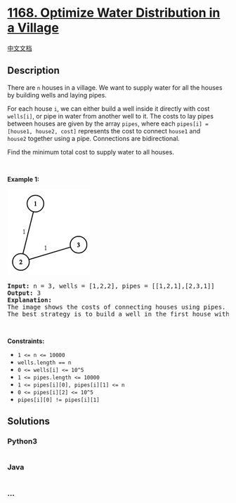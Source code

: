 # [1168. Optimize Water Distribution in a Village](https://leetcode.com/problems/optimize-water-distribution-in-a-village)

[中文文档](/solution/1100-1199/1168.Optimize%20Water%20Distribution%20in%20a%20Village/README.md)

## Description

<p>There are <code><font face="monospace">n</font></code> houses in a village. We want to supply water for all the houses by building wells and laying pipes.</p>

<p>For each house <code>i</code>, we can either build a well inside it directly with cost <code>wells[i]</code>, or pipe in water from another well to it. The costs to lay pipes between houses are given by the array <code>pipes</code>, where each <code>pipes[i] = [house1, house2, cost]</code> represents the cost to connect <code>house1</code> and <code>house2</code> together using a pipe. Connections are bidirectional.</p>

<p>Find the minimum total cost to supply water to all houses.</p>

<p> </p>
<p><strong>Example 1:</strong></p>

![](./images/1359_ex1.png)

<pre>
<strong>Input:</strong> n = 3, wells = [1,2,2], pipes = [[1,2,1],[2,3,1]]
<strong>Output:</strong> 3
<strong>Explanation: </strong>
The image shows the costs of connecting houses using pipes.
The best strategy is to build a well in the first house with cost 1 and connect the other houses to it with cost 2 so the total cost is 3.
</pre>

<p> </p>
<p><strong>Constraints:</strong></p>

<ul>
	<li><code>1 <= n <= 10000</code></li>
	<li><code>wells.length == n</code></li>
	<li><code>0 <= wells[i] <= 10^5</code></li>
	<li><code>1 <= pipes.length <= 10000</code></li>
	<li><code>1 <= pipes[i][0], pipes[i][1] <= n</code></li>
	<li><code>0 <= pipes[i][2] <= 10^5</code></li>
	<li><code>pipes[i][0] != pipes[i][1]</code></li>
</ul>

## Solutions

<!-- tabs:start -->

### **Python3**

```python

```

### **Java**

```java

```

### **...**

```

```

<!-- tabs:end -->
